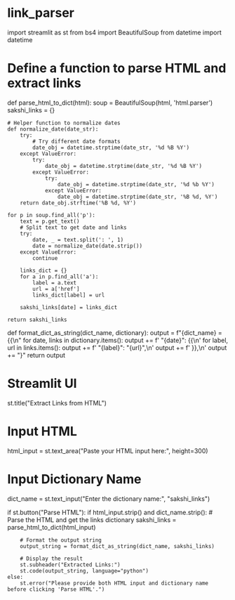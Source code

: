 # link_parser
import streamlit as st
from bs4 import BeautifulSoup
from datetime import datetime

# Define a function to parse HTML and extract links
def parse_html_to_dict(html):
    soup = BeautifulSoup(html, 'html.parser')
    sakshi_links = {}
    
    # Helper function to normalize dates
    def normalize_date(date_str):
        try:
            # Try different date formats
            date_obj = datetime.strptime(date_str, '%d %B %Y')
        except ValueError:
            try:
                date_obj = datetime.strptime(date_str, '%d %B %Y')
            except ValueError:
                try:
                    date_obj = datetime.strptime(date_str, '%d %b %Y')
                except ValueError:
                    date_obj = datetime.strptime(date_str, '%B %d, %Y')
        return date_obj.strftime('%B %d, %Y')

    for p in soup.find_all('p'):
        text = p.get_text()
        # Split text to get date and links
        try:
            date, _ = text.split(': ', 1)
            date = normalize_date(date.strip())
        except ValueError:
            continue
        
        links_dict = {}
        for a in p.find_all('a'):
            label = a.text
            url = a['href']
            links_dict[label] = url
        
        sakshi_links[date] = links_dict
    
    return sakshi_links

def format_dict_as_string(dict_name, dictionary):
    output = f"{dict_name} = {{\n"
    for date, links in dictionary.items():
        output += f'    "{date}": {{\n'
        for label, url in links.items():
            output += f'        "{label}": "{url}",\n'
        output += f'    }},\n'
    output += "}"
    return output

# Streamlit UI
st.title("Extract Links from HTML")

# Input HTML
html_input = st.text_area("Paste your HTML input here:", height=300)
# Input Dictionary Name
dict_name = st.text_input("Enter the dictionary name:", "sakshi_links")

if st.button("Parse HTML"):
    if html_input.strip() and dict_name.strip():
        # Parse the HTML and get the links dictionary
        sakshi_links = parse_html_to_dict(html_input)
        
        # Format the output string
        output_string = format_dict_as_string(dict_name, sakshi_links)
        
        # Display the result
        st.subheader("Extracted Links:")
        st.code(output_string, language="python")
    else:
        st.error("Please provide both HTML input and dictionary name before clicking 'Parse HTML'.")
